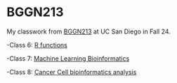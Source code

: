 # BGGN213

My classwork from [BGGN213](https://bioboot.github.io/bggn213_F24/) at UC San Diego in Fall 24.

 -Class 6: [R functions](https://github.com/Calii98/bggn213_github/blob/main/class06/class06.qmd)
 
 -Class 7: [Machine Learning Bioinformatics](https://github.com/Calii98/bggn213_github/blob/main/class07/class07.qmd)
 
 -Class 8: [Cancer Cell bioinformatics analysis](https://github.com/Calii98/bggn213_github/blob/main/Class08/class08.qmd)

